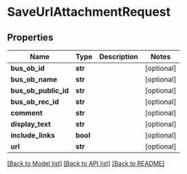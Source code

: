 # SaveUrlAttachmentRequest

## Properties
Name | Type | Description | Notes
------------ | ------------- | ------------- | -------------
**bus_ob_id** | **str** |  | [optional] 
**bus_ob_name** | **str** |  | [optional] 
**bus_ob_public_id** | **str** |  | [optional] 
**bus_ob_rec_id** | **str** |  | [optional] 
**comment** | **str** |  | [optional] 
**display_text** | **str** |  | [optional] 
**include_links** | **bool** |  | [optional] 
**url** | **str** |  | [optional] 

[[Back to Model list]](../README.md#documentation-for-models) [[Back to API list]](../README.md#documentation-for-api-endpoints) [[Back to README]](../README.md)


